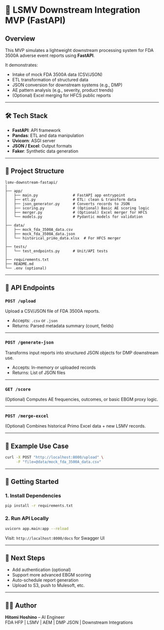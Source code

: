 # 🧪 LSMV Downstream Integration MVP (FastAPI)

## Overview

This MVP simulates a lightweight downstream processing system for FDA 3500A adverse event reports using **FastAPI**.

It demonstrates:
- Intake of mock FDA 3500A data (CSV/JSON)
- ETL transformation of structured data
- JSON conversion for downstream systems (e.g., DMP)
- AE pattern analysis (e.g., severity, product trends)
- (Optional) Excel merging for HFCS public reports

---

## 🛠️ Tech Stack

- **FastAPI**: API framework
- **Pandas**: ETL and data manipulation
- **Uvicorn**: ASGI server
- **JSON / Excel**: Output formats
- **Faker**: Synthetic data generation

---

## 📁 Project Structure

```
lsmv-downstream-fastapi/
│
├── app/
│   ├── main.py                # FastAPI app entrypoint
│   ├── etl.py                 # ETL: clean & transform data
│   ├── json_generator.py      # Converts records to JSON
│   ├── scoring.py             # (Optional) Basic AE scoring logic
│   ├── merger.py              # (Optional) Excel merger for HFCS
│   └── models.py              # Pydantic models for validation
│
├── data/
│   ├── mock_fda_3500A_data.csv
│   ├── mock_fda_3500A_data.json
│   └── historical_primo_data.xlsx  # For HFCS merger
│
├── tests/
│   └── test_endpoints.py      # Unit/API tests
│
├── requirements.txt
├── README.md
└── .env (optional)
```

---

## 🔄 API Endpoints

### `POST /upload`
Upload a CSV/JSON file of FDA 3500A reports.

- Accepts: `.csv` or `.json`
- Returns: Parsed metadata summary (count, fields)

---

### `POST /generate-json`
Transforms input reports into structured JSON objects for DMP downstream use.

- Accepts: In-memory or uploaded records
- Returns: List of JSON files

---

### `GET /score`
(Optional) Computes AE frequencies, outcomes, or basic EBGM proxy logic.

---

### `POST /merge-excel`
(Optional) Combines historical Primo Excel data + new LSMV records.

---

## 🧪 Example Use Case

```bash
curl -X POST "http://localhost:8000/upload" \
     -F "file=@data/mock_fda_3500A_data.csv"
```

---

## 🚀 Getting Started

### 1. Install Dependencies

```bash
pip install -r requirements.txt
```

### 2. Run API Locally

```bash
uvicorn app.main:app --reload
```

Visit: `http://localhost:8000/docs` for Swagger UI

---

## 📌 Next Steps

- Add authentication (optional)
- Support more advanced EBGM scoring
- Auto-schedule report generation
- Upload to S3, push to Mulesoft, etc.

---

## 👩‍💻 Author

**Hitomi Hoshino** – AI Engineer  
FDA HFP | LSMV | AEM | DMP JSON | Downstream Integrations
